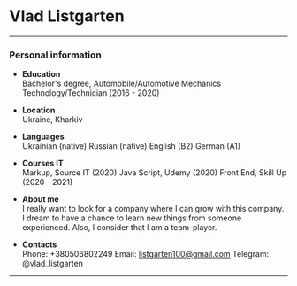 # Vlad Listgarten
---
### Personal information
- **Education**  
Bachelor's degree, Automobile/Automotive Mechanics Technology/Technician (2016 - 2020)

- **Location**  
Ukraine, Kharkiv

- **Languages**   
Ukrainian (native)
Russian (native)
English (B2)
German (A1)

- **Сourses IT**  
Markup, Source IT (2020)
Java Script, Udemy (2020)
Front End, Skill Up (2020 - 2021)

- **About me**   
I really want to look for a company where I can grow with this company. I dream to have a chance to learn new things from someone experienced. Also, I consider that I am a team-player.

- **Contacts**   
Phone: +380506802249
Email: listgarten100@gmail.com
Telegram: @vlad_listgarten
---